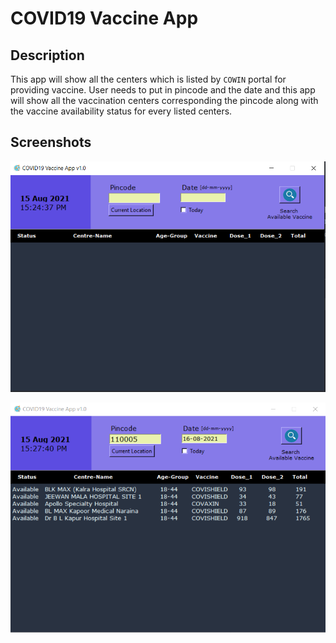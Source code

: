 # COVID19 Vaccine App

## Description

This app will show all the centers which is listed by `COWIN` portal for providing vaccine. User needs to put in pincode and the date and this app will show all the vaccination centers corresponding the pincode along with the vaccine availability status for every listed centers.

## Screenshots

![](screenshots/shot1.png)

![](screenshots/shot2.png)